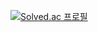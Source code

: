 [![Solved.ac
프로필](http://mazassumnida.wtf/api/v2/generate_badge?boj=euro3928)](https://solved.ac/euro3928)
